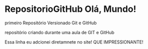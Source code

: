 # RepositorioGitHub Olá, Mundo!
 primeiro Repositório Versionado Git e GitHub

repositório criando durante uma aula de GIT e GitHub

Essa linha eu adcionei diretamnete no site! QUE IMPRESSIONANTE!
